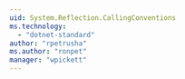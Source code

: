```yaml
---
uid: System.Reflection.CallingConventions
ms.technology: 
  - "dotnet-standard"
author: "rpetrusha"
ms.author: "ronpet"
manager: "wpickett"
---
```

